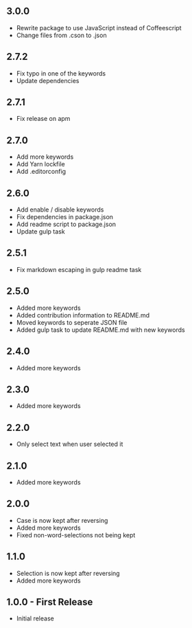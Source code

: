 ## 3.0.0
* Rewrite package to use JavaScript instead of Coffeescript
* Change files from .cson to .json

## 2.7.2
* Fix typo in one of the keywords
* Update dependencies

## 2.7.1
* Fix release on apm

## 2.7.0
* Add more keywords
* Add Yarn lockfile
* Add .editorconfig

## 2.6.0
* Add enable / disable keywords
* Fix dependencies in package.json
* Add readme script to package.json
* Update gulp task

## 2.5.1
* Fix markdown escaping in gulp readme task

## 2.5.0
* Added more keywords
* Added contribution information to README.md
* Moved keywords to seperate JSON file
* Added gulp task to update README.md with new keywords

## 2.4.0
* Added more keywords

## 2.3.0
* Added more keywords

## 2.2.0
* Only select text when user selected it

## 2.1.0
* Added more keywords

## 2.0.0
* Case is now kept after reversing
* Added more keywords
* Fixed non-word-selections not being kept

## 1.1.0
* Selection is now kept after reversing
* Added more keywords

## 1.0.0 - First Release
* Initial release
